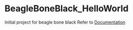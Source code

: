 # BeagleBoneBlack_HelloWorld
Initial project for beagle bone black
Refer to [Documentation](https://github.com/ajaymudunuri/BeagleBoneBlack_HelloWorld/blob/main/docs/html/index.html)
